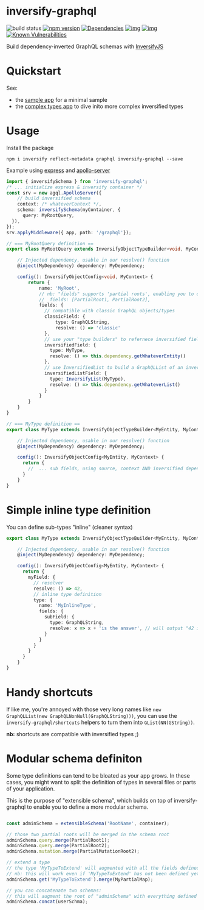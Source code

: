 # inversify-graphql

![build status](https://travis-ci.org/oguimbal/inversify-graphql.svg?branch=master)
[![npm version](https://badge.fury.io/js/inversify-graphql.svg)](https://badge.fury.io/js/inversify-graphql)
[![Dependencies](https://david-dm.org/inversify/InversifyJS.svg)](https://david-dm.org/oguimbal/inversify-graphql#info=dependencies)
[![img](https://david-dm.org/inversify/InversifyJS/dev-status.svg)](https://david-dm.org/oguimbal/inversify-graphql/#info=devDependencies)
[![img](https://david-dm.org/inversify/InversifyJS/peer-status.svg)](https://david-dm.org/oguimbal/inversify-graphql/#info=peerDependenciess)
[![Known Vulnerabilities](https://snyk.io/test/github/oguimbal/inversify-graphql/badge.svg)](https://snyk.io/test/github/oguimbal/inversify-graphql)

Build dependency-inverted GraphQL schemas with [InversifyJS](https://github.com/inversify/InversifyJS)

# Quickstart

See:
- the [sample app](sample/minimal/README.md) for a minimal sample
- the [complex types app](sample/complex-types/README.md) to dive inito more complex inversified types


# Usage

Install the package
```
npm i inversify reflect-metadata graphql inversify-graphql --save
```

Example using [express](https://www.npmjs.com/package/express) and [apollo-server](https://www.npmjs.com/package/apollo-server)

```typescript
import { inversifySchema } from 'inversify-graphql';
/* ... initialize express & inversify container */
const srv = new agql.ApolloServer({
    // build inversified schema
    context: /* whateverContext */,
    schema: inversifySchema(myContainer, {
      query: MyRootQuery,
  }),
});
srv.applyMiddleware({ app, path: '/graphql'});


```

```typescript
// === MyRootQuery definition ==
export class MyRootQuery extends InversifyObjectTypeBuilder<void, MyContext> {

    // Injected dependency, usable in our resolve() function
    @inject(MyDependency) dependency: MyDependency;

    config(): InversifyObjectConfig<void, MyContext> {
        return {
            name: 'MyRoot',
            // nb: "fields" supports 'partial roots', enabling you to describe one object in multiple separate builders
            //  fields: [PartialRoot1, PartialRoot2],
            fields: {
              // compatible with classic GraphQL objects/types
              classicField: {
                  type: GraphQLString,
                  resolve: () => 'classic'
              },
              // use your "type builders" to refernece inversified field types
              inversifiedField: {
                type: MyType,
                resolve: () => this.dependency.getWhateverEntity()
              },
              // use InversifiedList to build a GraphQLList of an inversified type.
              inversifiedListField: {
                type: InversifyList(MyType),
                resolve: () => this.dependency.getWhateverList()
              }
            }
        }
    }
}

```
```typescript
// === MyType definition ==
export class MyType extends InversifyObjectTypeBuilder<MyEntity, MyContext> {

    // Injected dependency, usable in our resolve() function
    @inject(MyDependency) dependency: MyDependency;

    config(): InversifyObjectConfig<MyEntity, MyContext> {
      return {
        //  ... sub fields, using source, context AND inversified dependencies (injectable in this class)
      }
    }
}
```

# Simple inline type definition

You can define sub-types "inline" (cleaner syntax)

```typescript
export class MyType extends InversifyObjectTypeBuilder<MyEntity, MyContext> {

    // Injected dependency, usable in our resolve() function
    @inject(MyDependency) dependency: MyDependency;

    config(): InversifyObjectConfig<MyEntity, MyContext> {
      return {
        myField: {
          // resolver
          resolve: () => 42,
          // inline type definition
          type: {
            name: 'MyInlineType',
            fields: {
              subField: {
                type: GraphQLString,
                resolve: x => x + 'is the answer', // will output "42 is the answer"
              }
            }
          }
        }
      }
    }
}
```


# Handy shortcuts

If like me, you're annoyed with those very long names like `new GraphQLList(new GraphQLNonNull(GraphQLString)))`, you can use the `inversify-graphql/shortcuts` helpers to turn them into  `GList(NN(GString))`.

**nb:** shortcuts are compatible with inversified types ;)

# Modular schema definiton

Some type definitions can tend to be bloated as your app grows.
In these cases, you might want to split the definition of types in several files or parts of your application.

This is the purpose of "extensible schema", which builds on top of inversify-graphql to enable you to define a more modular schema.

```typescript

const adminSchema = extensibleSchema('RootName', container);

// those two partial roots will be merged in the schema root
adminSchema.query.merge(PartialRoot1);
adminSchema.query.merge(PartialRoot2);
adminSchema.mutation.merge(PartialMutationRoot2);

// extend a type
// the type 'MyTypeToExtend' will augmented with all the fields defined in MyPartialMap
// nb: this will work even if 'MyTypeToExtend' has not been defined yet
adminSchema.get('MyTypeToExtend').merge(MyPartialMap);

// you can concatenate two schemas:
// this will augment the root of "adminSchema" with everything defined in "userSchma"
adminSchema.concat(userSchma);
```
